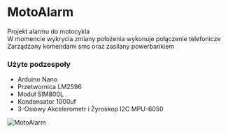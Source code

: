 # MotoAlarm #

Projekt alarmu do motocykla\
W momencie wykrycia zmiany położenia wykonuje połączenie telefonicze\
Zarządzany komendami sms oraz zasilany powerbankiem

### Użyte podzespoły ###

* Arduino Nano
* Przetwornica LM2596
* Moduł SIM800L
* Kondensator 1000uf
* 3-Osiowy Akcelerometr i Żyroskop I2C MPU-6050 

![MotoAlarm](https://user-images.githubusercontent.com/35919087/139311320-1f29ab61-87db-46ee-8190-13047c082c25.png)
